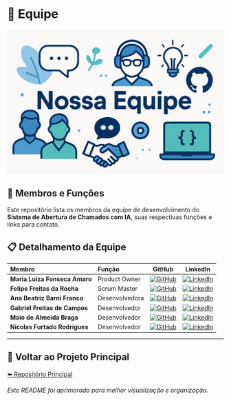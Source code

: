 # 👥 Equipe

<p align="center">
  <img src="team_banner.png" alt="Banner Nossa Equipe">
</p>

## 🤝 Membros e Funções

Este repositório lista os membros da equipe de desenvolvimento do **Sistema de Abertura de Chamados com IA**, suas respectivas funções e links para contato.

## 📋 Detalhamento da Equipe

| Membro | Função | GitHub | LinkedIn |
| :--- | :--- | :---: | :---: |
| **Maria Luíza Fonseca Amaro** | Product Owner | [![GitHub](https://img.shields.io/badge/GitHub-000?style=for-the-badge&logo=github&logoColor=white)](https://github.com/MariaFAmaro01) | [![LinkedIn](https://img.shields.io/badge/LinkedIn-0e76a8?style=for-the-badge&logo=linkedin&logoColor=white)](https://www.linkedin.com/in/maria-luiza-fonseca-amaro-338305279?utm_source=share&utm_campaign=share_via&utm_content=profile&utm_medium=ios_app) |
| **Felipe Freitas da Rocha** | Scrum Master | [![GitHub](https://img.shields.io/badge/GitHub-000?style=for-the-badge&logo=github&logoColor=white)](https://github.com/Felipe-Freitas-Rocha) | [![LinkedIn](https://img.shields.io/badge/LinkedIn-0e76a8?style=for-the-badge&logo=linkedin&logoColor=white)](https://linkedin.com/in/felipefreitasrocha) |
| **Ana Beatriz Barni Franco** | Desenvolvedora | [![GitHub](https://img.shields.io/badge/GitHub-000?style=for-the-badge&logo=github&logoColor=white)](https://github.com/Anabarni) | [![LinkedIn](https://img.shields.io/badge/LinkedIn-0e76a8?style=for-the-badge&logo=linkedin&logoColor=white)](https://linkedin.com/in/anabeatrizfranco) |
| **Gabriel Freitas de Campos** | Desenvolvedor | [![GitHub](https://img.shields.io/badge/GitHub-000?style=for-the-badge&logo=github&logoColor=white)](https://github.com/GabrielFreitas2025) | [![LinkedIn](https://img.shields.io/badge/LinkedIn-0e76a8?style=for-the-badge&logo=linkedin&logoColor=white)](https://linkedin.com/in/gabrielfreitascampos) |
| **Maio de Almeida Braga** | Desenvolvedor | [![GitHub](https://img.shields.io/badge/GitHub-000?style=for-the-badge&logo=github&logoColor=white)](https://github.com/maioAB) | [![LinkedIn](https://img.shields.io/badge/LinkedIn-0e76a8?style=for-the-badge&logo=linkedin&logoColor=white)](https://linkedin.com/in/maiobraga) |
| **Nicolas Furtado Rodrigues** | Desenvolvedor | [![GitHub](https://img.shields.io/badge/GitHub-000?style=for-the-badge&logo=github&logoColor=white)](https://github.com/Nicolasdev29) | [![LinkedIn](https://img.shields.io/badge/LinkedIn-0e76a8?style=for-the-badge&logo=linkedin&logoColor=white)](https://br.linkedin.com/in/nicolas-furtado-87b2502b3?trk=people-guest_people_search-card) |

---

## 🔗 Voltar ao Projeto Principal

[⬅️ Repositório Principal](https://github.com/Nicolasdev29/Proj-Sist-Orientado-A-Objetos-Atividade-boas-praticas-github)

*Este README foi aprimorado para melhor visualização e organização.*
